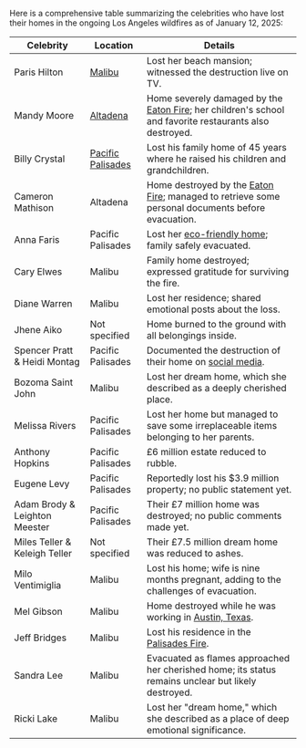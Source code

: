 Here is a comprehensive table summarizing the celebrities who have lost their homes in the ongoing Los Angeles wildfires as of January 12, 2025:

| **Celebrity**               | **Location**             | **Details**                                                                                                   |
|-----------------------------|--------------------------|---------------------------------------------------------------------------------------------------------------|
| Paris Hilton               | [Malibu](/literary_products/joes_notes/MALIBU.md) | Lost her beach mansion; witnessed the destruction live on TV.                                                |
| Mandy Moore                | [Altadena](/literary_products/joes_notes/ALTADENA.md) | Home severely damaged by the [Eaton Fire](/literary_products/joes_notes/EATON_FIRE.md); her children's school and favorite restaurants also destroyed.       |
| Billy Crystal              | [Pacific Palisades](/literary_products/joes_notes/PACIFIC_PALISADES.md) | Lost his family home of 45 years where he raised his children and grandchildren.                              |
| Cameron Mathison           | Altadena                | Home destroyed by the [Eaton Fire](/literary_products/joes_notes/EATON_FIRE.md); managed to retrieve some personal documents before evacuation.              |
| Anna Faris                 | Pacific Palisades       | Lost her [eco-friendly home](/literary_products/joes_notes/ECO_FRIENDLY_HOMES.md); family safely evacuated.                                                         |
| Cary Elwes                 | Malibu                  | Family home destroyed; expressed gratitude for surviving the fire.                                           |
| Diane Warren               | Malibu                  | Lost her residence; shared emotional posts about the loss.                                                   |
| Jhene Aiko                 | Not specified           | Home burned to the ground with all belongings inside.                                                        |
| Spencer Pratt & Heidi Montag | Pacific Palisades     | Documented the destruction of their home on [social media](/literary_products/joes_notes/SOCIAL_MEDIA.md).                                                    |
| Bozoma Saint John          | Malibu                  | Lost her dream home, which she described as a deeply cherished place.                                        |
| Melissa Rivers             | Pacific Palisades       | Lost her home but managed to save some irreplaceable items belonging to her parents.                         |
| Anthony Hopkins            | Pacific Palisades       | £6 million estate reduced to rubble.                                                                         |
| Eugene Levy                | Pacific Palisades       | Reportedly lost his $3.9 million property; no public statement yet.                                          |
| Adam Brody & Leighton Meester | Pacific Palisades    | Their £7 million home was destroyed; no public comments made yet.                                            |
| Miles Teller & Keleigh Teller | Not specified         | Their £7.5 million dream home was reduced to ashes.                                                          |
| Milo Ventimiglia           | Malibu                  | Lost his home; wife is nine months pregnant, adding to the challenges of evacuation.                         |
| Mel Gibson                 | Malibu                  | Home destroyed while he was working in [Austin, Texas](/literary_products/joes_notes/AUSTIN_TEXAS.md).                                                        |
| Jeff Bridges               | Malibu                  | Lost his residence in the [Palisades Fire](/literary_products/joes_notes/PALISADES_FIRE.md).                                                                    |
| Sandra Lee                 | Malibu                  | Evacuated as flames approached her cherished home; its status remains unclear but likely destroyed.           |
| Ricki Lake                | Malibu                   | Lost her "dream home," which she described as a place of deep emotional significance.                        |

